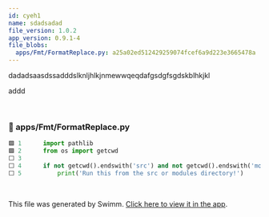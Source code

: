 ```yaml
---
id: cyeh1
name: sdadsadad
file_version: 1.0.2
app_version: 0.9.1-4
file_blobs:
  apps/Fmt/FormatReplace.py: a25a02ed512429259074fcef6a9d223e3665478a
---
```


dadadsaasdssadddslknljhlkjnmewwqeqdafgsdgfsgdskblhkjkl






addd




<br/>

<!-- NOTE-swimm-snippet: the lines below link your snippet to Swimm -->
### 📄 apps/Fmt/FormatReplace.py
```python
🟩 1      import pathlib
🟩 2      from os import getcwd
⬜ 3      
⬜ 4      if not getcwd().endswith('src') and not getcwd().endswith('modules'):
⬜ 5          print('Run this from the src or modules directory!')
```

<br/>

This file was generated by Swimm. [Click here to view it in the app](http://localhost:5004/repos/Z2l0aHViJTNBJTNBYXplcm90aGNvcmUtd290bGslM0ElM0FtYW96U3dpbW0=/docs/cyeh1).